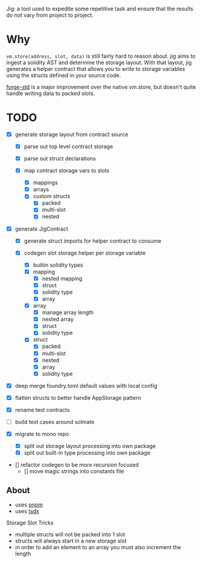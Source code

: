 Jig: a tool used to expedite some repetitive task and ensure that the results do not vary from project to project.

# Why

`vm.store(address, slot, data)` is still fairly hard to reason about.
jig aims to ingest a solidity AST and determine the storage layout. With that layout, jig generates a helper contract that allows you to write to storage variables using the structs defined in your source code.

[forge-std](https://github.com/brockelmore/forge-std) is a major improvement over the native vm.store, but doesn't quite handle writing data to packed slots.

# TODO

- [x] generate storage layout from contract source

  - [x] parse out top level contract storage
  - [x] parse out struct declarations
  - [x] map contract storage vars to slots

    - [x] mappings
    - [x] arrays
    - [x] custom structs
      - [x] packed
      - [x] multi-slot
      - [x] nested

- [x] generate JigContract

  - [x] generate struct imports for helper contract to consume
  - [x] codegen slot storage helper per storage variable

    - [x] builtin solidity types
    - [x] mapping
      - [x] nested mapping
      - [x] struct
      - [x] solidity type
      - [x] array
    - [x] array
      - [x] manage array length
      - [x] nested array
      - [x] struct
      - [x] solidity type
    - [x] struct
      - [x] packed
      - [x] multi-slot
      - [x] nested
      - [x] array
      - [x] solidity type

- [x] deep merge foundry.toml default values with local config
- [x] flatten structs to better handle AppStorage pattern
- [x] rename test contracts
- [ ] build test cases around solmate

- [x] migrate to mono repo
  - [x] split out storage layout processing into own package
  - [x] split out built-in type processing into own package
- [] refactor codegen to be more recursion focused
  - [] move magic strings into constants file

## About

- uses [pnpm](https://pnpm.io/)
- uses [tsdx](https://tsdx.io/)

Storage Slot Tricks

- multiple structs will not be packed into 1 slot
- structs will always start in a new storage slot
- in order to add an element to an array you must also increment the length

